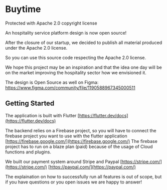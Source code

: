 # Buytime
Protected with Apache 2.0 copyright license

An hospitality service platform design is now open source!


After the closure of our startup, we decided to publish all material produced under the Apache 2.0 license.

So you can use this source code respecting the Apache 2.0 license.

We hope this project may be an inspiration and that the idea one day will be on the market improving the hospitality sector how we envisioned it.

The design is Open Source as well on Figma:
https://www.figma.com/community/file/1190588967345000511


## Getting Started

The application is built with Flutter
[https://flutter.dev/docs](https://flutter.dev/docs)

The backend relies on a Firebase project, so you will have to connect the firebase project you want to use with the flutter application
[https://firebase.google.com/](https://firebase.google.com/)
The firebase project has to run on a blaze plan (paid) because of the usage of Cloud functions and plugins.

We built our payment system around Stripe and Paypal
[https://stripe.com/](https://stripe.com/)
[https://paypal.com/](https://paypal.com/)

The explaination on how to successfully run all features is out of scope, but if you have questions or you open issues we are happy to answer!


